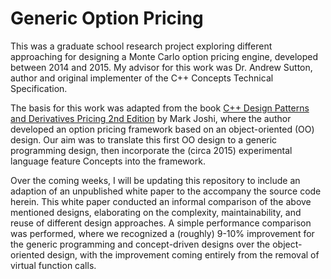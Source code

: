 # Generic Option Pricing

This was a graduate school research project exploring different approaching for designing a Monte Carlo option pricing engine, developed between 2014 and 2015. My advisor for this work was Dr. Andrew Sutton, author and original implementer of the C++ Concepts Technical Specification.

The basis for this work was adapted from the book [C++ Design Patterns and Derivatives Pricing 2nd Edition](https://www.amazon.com/Patterns-Derivatives-Pricing-Mathematics-Finance/dp/0521721628) by Mark Joshi, where the author developed an option pricing framework based on an object-oriented (OO) design.  Our aim was to translate this first OO design to a generic programming design, then incorporate the (circa 2015) experimental language feature Concepts into the framework.

Over the coming weeks, I will be updating this repository to include an adaption of an unpublished white paper to the accompany the source code herein.  This white paper conducted an informal comparison of the above mentioned designs, elaborating on the complexity, maintainability, and reuse of different design approaches.  A simple performance comparison was performed, where we recognized a (roughly) 9-10% improvement for the generic programming and concept-driven designs over the object-oriented design, with the improvement coming entirely from the removal of virtual function calls.
